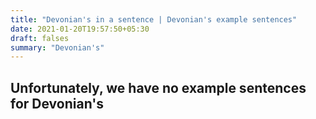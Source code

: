 ```yaml
---
title: "Devonian's in a sentence | Devonian's example sentences"
date: 2021-01-20T19:57:50+05:30
draft: falses
summary: "Devonian's"
---
```

## Unfortunately, we have no example sentences for Devonian's                 

